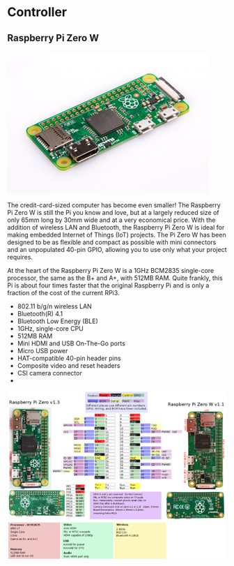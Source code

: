 # Controller

##  Raspberry Pi Zero W

### 

![Raspberry Pi Zero W](../../.gitbook/assets/raspberry-pi-zero-462x322.jpg)

The credit-card-sized computer has become even smaller! The Raspberry Pi Zero W is still the Pi you know and love, but at a largely reduced size of only 65mm long by 30mm wide and at a very economical price. With the addition of wireless LAN and Bluetooth, the Raspberry Pi Zero W is ideal for making embedded Internet of Things \(IoT\) projects. The Pi Zero W has been designed to be as flexible and compact as possible with mini connectors and an unpopulated 40-pin GPIO, allowing you to use only what your project requires.

At the heart of the Raspberry Pi Zero W is a 1GHz BCM2835 single-core processor, the same as the B+ and A+, with 512MB RAM. Quite frankly, this Pi is about four times faster that the original Raspberry Pi and is only a fraction of the cost of the current RPi3.

* 802.11 b/g/n wireless LAN
* Bluetooth\(R\) 4.1
* Bluetooth Low Energy \(BLE\)
* 1GHz, single-core CPU
* 512MB RAM
* Mini HDMI and USB On-The-Go ports
* Micro USB power
* HAT-compatible 40-pin header pins
* Composite video and reset headers
* CSI camera connector
* 
![](../../.gitbook/assets/pizero.png)

